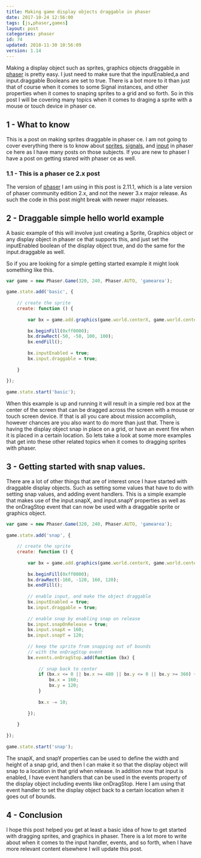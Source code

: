 ```yaml
---
title: Making game display objects draggable in phaser
date: 2017-10-24 12:56:00
tags: [js,phaser,games]
layout: post
categories: phaser
id: 74
updated: 2018-11-30 10:56:09
version: 1.14
---
```


Making a display object such as sprites, graphics objects draggable in [phaser](http://phaser.io) is pretty easy. I just need to make sure that the inputEnabled,a and input.draggable Booleans are set to true. There is a bot more to it than just that of course when it comes to some Signal instances, and other properties when it comes to snaping sprites to a grid and so forth. So in this post I will be covering many topics when it comes to draging a sprite with a mouse or touch device in phaser ce.

<!-- more -->

## 1 - What to know

This is a post on making sprites draggable in phaser ce. I am not going to cover everything there is to know about [sprites](/2018/11/26/phaser-sprite/), [signals](/2018/10/04/phaser-signal/), and [input](/2017/10/13/phaser-gameobj-input/) in phaser ce here as I have many posts on those subjects. If you are new to phaser I have a post on getting stared with phaser ce as well.

### 1.1 - This is a phaser ce 2.x post

The version of [phaser](https://phaser.io/) I am using in this post is 2.11.1, which is a late version of phaser community edition 2.x, and not the newer 3.x major release. As such the code in this post might break with newer major releases.

## 2 - Draggable simple hello world example

A basic example of this will involve just creating a Sprite, Graphics object or any display object in phaser ce that supports this, and just set the inputEnabled boolean of the display object true, and do the same for the input.draggable as well.

So if you are looking for a simple getting started example it might look something like this.

```js
var game = new Phaser.Game(320, 240, Phaser.AUTO, 'gamearea');
 
game.state.add('basic', {
 
    // create the sprite
    create: function () {
 
        var bx = game.add.graphics(game.world.centerX, game.world.centerY);
 
        bx.beginFill(0xff0000);
        bx.drawRect(-50, -50, 100, 100);
        bx.endFill();
 
        bx.inputEnabled = true;
        bx.input.draggable = true;
 
    }
 
});
 
game.state.start('basic');
```

When this example is up and running it will result in a simple red box at the center of the screen that can be dragged across the screen with a mouse or touch screen device. If that is all you care about mission accomplish, however chances are you also want to do more than just that. There is having the display object snap in place on a grid, or have an event fire when it is placed in a certain location. So lets take a look at some more examples that get into these other related topics when it comes to dragging sprites with phaser.

## 3 - Getting started with snap values.

There are a lot of other things that are of interest once I have started with draggable display objects. Such as setting some values that have to do with setting snap values, and adding event handlers. This is a simple example that makes use of the input.snapX, and input.snapY properties as well as the onDragStop event that can now be used with a draggable sprite or graphics object.

```js
var game = new Phaser.Game(320, 240, Phaser.AUTO, 'gamearea');
 
game.state.add('snap', {
 
    // create the sprite
    create: function () {
 
        var bx = game.add.graphics(game.world.centerX, game.world.centerY);
 
        bx.beginFill(0xff0000);
        bx.drawRect(-160, -120, 160, 120);
        bx.endFill();
 
        // enable input, and make the object draggable
        bx.inputEnabled = true;
        bx.input.draggable = true;
 
        // enable snap by enabling snap on release
        bx.input.snapOnRelease = true;
        bx.input.snapX = 160;
        bx.input.snapY = 120;
 
        // keep the sprite from snapping out of bounds
        // with the onDragStop event
        bx.events.onDragStop.add(function (bx) {
 
            // snap back to center
            if (bx.x <= 0 || bx.x >= 480 || bx.y <= 0 || bx.y >= 360) {
                bx.x = 160;
                bx.y = 120;
            }
 
            bx.x -= 10;
 
        });
 
    }
 
});
 
game.state.start('snap');
```

The snapX, and snapY properties can be used to define the width and height of a snap grid, and then I can make it so that the display object will snap to a location in that grid when release. In addition now that input is enabled, I have event handlers that can be used in the events property of the display object including events like onDragStop. Here I am using that event handler to set the display object back to a certain location when it goes out of bounds.

## 4 - Conclusion

I hope this post helped you get at least a basic idea of how to get started with dragging sprites, and graphics in phaser. There is a lot more to write about when it comes to the input handler, events, and so forth, when I have more relevant content elsewhere I will update this post.
